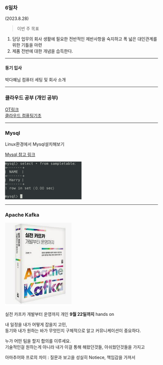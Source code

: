 ### 6일차
(2023.8.28)

> 이번 주 목표

1. 담당 업무의 회사 생활에 필요한 전반적인 제반사항을 숙지하고 폭 넓은 대인관계를 위한 기틀을 마련
2. 제품 전반에 대한 개념을 습득한다.

-----
#### 동기 입사
박다혜님 컴퓨터 세팅 및 회사 소개

------

### 클라우드 공부 (개인 공부)
[OT링크](https://github.com/JaeKang20/lloydk/blob/main/%ED%81%B4%EB%9D%BC%EC%9A%B0%EB%93%9C/OT.md)\
[클라우드 컴퓨팅기초](https://github.com/JaeKang20/lloydk/blob/main/%ED%81%B4%EB%9D%BC%EC%9A%B0%EB%93%9C/%ED%81%B4%EB%9D%BC%EC%9A%B0%EB%93%9C%20%EC%BB%B4%ED%93%A8%ED%8C%85%20%EC%9D%B4%ED%95%B4.md)

------
### Mysql
Linux환경에서 Mysql설치해보기

[Mysql 참고 링크](https://dear-sauce-d4e.notion.site/mysql-e49ef2705c144d5b984fcded2d69de31)

<img src="../img/img_9.png" alt ="mysql" style="max-width:50%;">

------
### Apache Kafka

<img src="../img/img_10.png" alt ="실전 카프카 개발부터 운영까지" style="max-width:60%;">

실전 카프카 개발부터 운영까지 개인 **9월 22일까지** hands on

내 일정을 내가 어떻게 잡을지 고민,\
동기와 내가 원하는 바가 무엇인지 구체적으로 알고 커뮤니케이션이 중요하다.

누가 어떤 팀을 할지 합의를 이루세요.\
기술적인걸 원하는게 아니라 내가 이걸 통해 해왔던것들, 아쉬웠던것들을 가지고

아마추어와 프로의 차이
: 질문과 보고을 성실히 Notiece, 책임감을 가져서